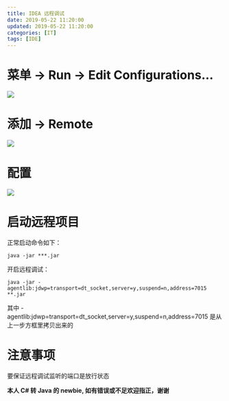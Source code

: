 ```yaml
---
title: IDEA 远程调试
date: 2019-05-22 11:20:00
updated: 2019-05-22 11:20:00
categories: [IT]
tags: [IDE]
---
```

# 菜单 -> Run -> Edit Configurations...

![](https://victorblog.nos-eastchina1.126.net/2072/1.png)

# 添加 -> Remote

![](https://victorblog.nos-eastchina1.126.net/2072/2.png)

# 配置

![](https://victorblog.nos-eastchina1.126.net/2072/3.png)

# 启动远程项目

正常启动命令如下：

```
java -jar ***.jar
```

开启远程调试：

```
java -jar -agentlib:jdwp=transport=dt_socket,server=y,suspend=n,address=7015 **.jar
```

其中 -agentlib:jdwp=transport=dt_socket,server=y,suspend=n,address=7015 是从上一步方框里拷贝出来的

# 注意事项

要保证远程调试监听的端口是放行状态


**本人 C# 转 Java 的 newbie, 如有错误或不足欢迎指正，谢谢**

